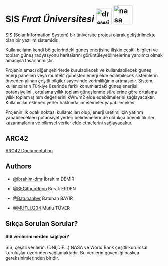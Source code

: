 # SIS  ***Fırat Üniversitesi*** <sub> <img src="https://github.com/Batuhanbyr/Veri-Yapilari-Firat-University/assets/95686987/51d55905-e9c9-4a7d-b0f8-276c039482d3" alt="drawing" width="50"/> </sub> <sub><img src="https://github.com/Batuhanbyr/Veri-Yapilari-Firat-University/assets/95686987/32df2db6-6a8b-452b-975a-a7d6ffdfde57" alt="nasa" width="60"/></sub>



SIS (Solar Information System) bir üniversite projesi olarak geliştirilmekte olan bir yazılım sistemidir. 

Kullanıcıların kendi bölgelerindeki güneş enerjisine ilişkin çeşitli bilgileri ve toplam güneş radyasyonu haritalarını görüntüleyebilmelerine yardımcı olmak amacıyla tasarlanmıştır.

Projenin amacı diğer şehirlerde kurulabilecek ve kullanılabilecek güneş enerji panelleri veya muhtelif güneşten enerji elde edilebilecek sistemlerin önceden alınan çeşitli bilgiler sayesinde verimliliğinin artmasıdır. Sistem, kullanıcıların Türkiye üzerinde farklı konumlardaki güneş enerjisi potansiyelini , ortalama yıllık toplam güneşlenme sürelerine göre ortalama yıllık toplam ışınım değerlerini kWh/m2 elde edebilmelerini sağlayacaktır. Kullanıcılar eklenen yerler hakkında incelemeler yapabilecekler.


Projenin ilk odak noktası kullanıcıları olup, enerji üretimi için yatırım yapabilecekleri potansiyel yerleri belirlemelerinde oldukça önemli fikirler kazanmalarını ve bilimsel veriler elde etmelerini sağlayacaktır.

## ARC42

[ARC42 Documentation](https://batuhanbyr.github.io/geeweb.github.io/)


## Authors

- [@ibrahim-dmr](https://github.com/ibrahim-dmr)  İbrahim DEMİR 
  
- [@BEGithubRepo](https://github.com/BEGithubRepo) Burak ERDEN 

- [@Batuhanbyr](https://github.com/Batuhanbyr)  Batuhan BAYIR

- [@MUTLU234](https://github.com/ibrahim-dmr)  Mutlu TÜVER

## Sıkça Sorulan Sorular?

#### SIS verilerini nerden sağlıyor?
SIS, çeşitli verilerini (DNI,DIF...) NASA ve World Bank çeşitli kurumsal kuruluşlar üzerinden sağlamaktadır. Bu verilerin güvenliği başlıca gereksinimlerinden biridir.

